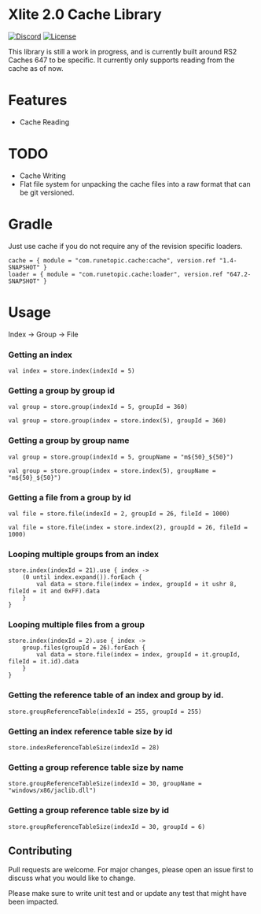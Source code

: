 # Xlite 2.0 Cache Library

[![Discord](https://img.shields.io/discord/212385463418355713?color=%237289DA&logo=Discord&logoColor=%237289DA)](https://discord.gg/3scgBkrfMG)
[![License](https://img.shields.io/github/license/xlite2/xlite)](#)

This library is still a work in progress, and is currently built around RS2 Caches 647 to be specific. 
It currently only supports reading from the cache as of now.

# Features
- Cache Reading

# TODO
- Cache Writing
- Flat file system for unpacking the cache files into a raw format that can be git versioned.

# Gradle
Just use cache if you do not require any of the revision specific loaders.
```
cache = { module = "com.runetopic.cache:cache", version.ref "1.4-SNAPSHOT" }
loader = { module = "com.runetopic.cache:loader", version.ref "647.2-SNAPSHOT" }
```

# Usage
Index -> Group -> File

### Getting an index
```val index = store.index(indexId = 5)```

### Getting a group by group id
```val group = store.group(indexId = 5, groupId = 360)```

```val group = store.group(index = store.index(5), groupId = 360)```

### Getting a group by group name
```val group = store.group(indexId = 5, groupName = "m${50}_${50}")```

```val group = store.group(index = store.index(5), groupName = "m${50}_${50}")```

### Getting a file from a group by id
```val file = store.file(indexId = 2, groupId = 26, fileId = 1000)```

```val file = store.file(index = store.index(2), groupId = 26, fileId = 1000)```

### Looping multiple groups from an index
    store.index(indexId = 21).use { index ->
        (0 until index.expand()).forEach {
            val data = store.file(index = index, groupId = it ushr 8, fileId = it and 0xFF).data
        }
    }

### Looping multiple files from a group
    store.index(indexId = 2).use { index ->
        group.files(groupId = 26).forEach {
            val data = store.file(index = index, groupId = it.groupId, fileId = it.id).data
        }
    }

### Getting the reference table of an index and group by id.
```store.groupReferenceTable(indexId = 255, groupId = 255)```

### Getting an index reference table size by id
```store.indexReferenceTableSize(indexId = 28)```

### Getting a group reference table size by name
```store.groupReferenceTableSize(indexId = 30, groupName = "windows/x86/jaclib.dll")```

### Getting a group reference table size by id
```store.groupReferenceTableSize(indexId = 30, groupId = 6)```

## Contributing
Pull requests are welcome. For major changes, please open an issue first to discuss what you would like to change.

Please make sure to write unit test and or update any test that might have been impacted.

